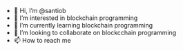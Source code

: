 - 👋 Hi, I’m @santiob
- 👀 I’m interested in blockchain programming
- 🌱 I’m currently learning blockchain programming
- 💞️ I’m looking to collaborate on blockcchain programming
- 📫 How to reach me 

<!---
santiob/santiob is a ✨ special ✨ repository because its `README.md` (this file) appears on your GitHub profile.
You can click the Preview link to take a look at your changes.
--->
